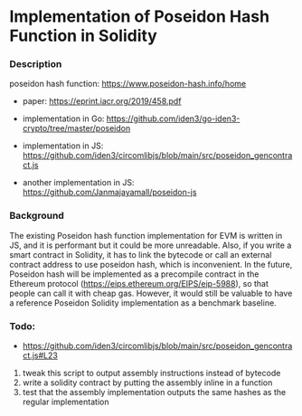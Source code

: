 # Implementation of Poseidon Hash Function in Solidity

### Description
poseidon hash function: https://www.poseidon-hash.info/home

- paper: https://eprint.iacr.org/2019/458.pdf

- implementation in Go: https://github.com/iden3/go-iden3-crypto/tree/master/poseidon
- implementation in JS: https://github.com/iden3/circomlibjs/blob/main/src/poseidon_gencontract.js
- another implementation in JS: https://github.com/Janmajayamall/poseidon-js

### Background
The existing Poseidon hash function implementation for EVM is written in JS, and it is performant but it could be more unreadable. Also, if you write a smart contract in Solidity, it has to link the bytecode or call an external contract address to use poseidon hash, which is inconvenient. In the future, Poseidon hash will be implemented as a precompile contract in the Ethereum protocol (https://eips.ethereum.org/EIPS/eip-5988), so that people can call it with cheap gas. However, it would still be valuable to have a reference Poseidon Solidity implementation as a benchmark baseline.




### Todo:
- https://github.com/iden3/circomlibjs/blob/main/src/poseidon_gencontract.js#L23
1. tweak this script to output assembly instructions instead of bytecode
2. write a solidity contract by putting the assembly inline in a function
3. test that the assembly implementation outputs the same hashes as the regular implementation